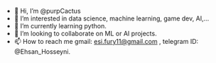 - 👋 Hi, I’m @purpCactus
- 👀 I’m interested in data science, machine learning, game dev, AI,...
- 🌱 I’m currently learning python.
- 💞️ I’m looking to collaborate on ML or AI projects.
- 📫 How to reach me gmail: esi.fury11@gmail.com , telegram ID: @Ehsan_Hosseyni.

<!---
purpCactus/purpCactus is a ✨ special ✨ repository because its `README.md` (this file) appears on your GitHub profile.
You can click the Preview link to take a look at your changes.
--->
